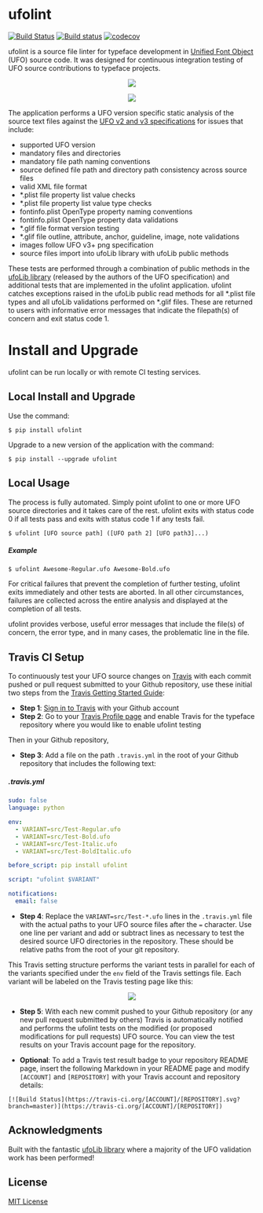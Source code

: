 # ufolint

[![Build Status](https://travis-ci.org/source-foundry/ufolint.svg?branch=master)](https://travis-ci.org/source-foundry/ufolint) [![Build status](https://ci.appveyor.com/api/projects/status/lsuj8p7myp6mdo2e/branch/master?svg=true)](https://ci.appveyor.com/project/chrissimpkins/ufolint/branch/master) [![codecov](https://codecov.io/gh/source-foundry/ufolint/branch/master/graph/badge.svg)](https://codecov.io/gh/source-foundry/ufolint)


ufolint is a source file linter for typeface development in [Unified Font Object](http://unifiedfontobject.org/) (UFO) source code.  It was designed for continuous integration testing of UFO source contributions to typeface projects. 

<p align="center">
  <img src="https://raw.githubusercontent.com/source-foundry/ufolint/images/images/ufolint_example.gif"/>
</p>

<p align="center">
  <img src ="https://raw.githubusercontent.com/source-foundry/ufolint/images/images/ufolint_travis_example-crunch.png" />
</p>


The application performs a UFO version specific static analysis of the source text files against the [UFO v2 and v3 specifications](http://unifiedfontobject.org/) for issues that include:

  - supported UFO version
  - mandatory files and directories
  - mandatory file path naming conventions
  - source defined file path and directory path consistency across source files
  - valid XML file format
  - *.plist file property list value checks
  - *.plist file property list value type checks
  - fontinfo.plist OpenType property naming conventions
  - fontinfo.plist OpenType property data validations
  - *.glif file format version testing
  - *.glif file outline, attribute, anchor, guideline, image, note validations
  - images follow UFO v3+ png specification
  - source files import into ufoLib library with ufoLib public methods

These tests are performed through a combination of public methods in the [ufoLib library](https://github.com/unified-font-object/ufoLib) (released by the authors of the UFO specification) and additional tests that are implemented in the ufolint application.  ufolint catches exceptions raised in the ufoLib public read methods for all *.plist file types and all ufoLib validations performed on *.glif files.  These are returned to users with informative error messages that indicate the filepath(s) of concern and exit status code 1.


# Install and Upgrade

ufolint can be run locally or with remote CI testing services.


## Local Install and Upgrade

Use the command:

```
$ pip install ufolint
```

Upgrade to a new version of the application with the command:

```
$ pip install --upgrade ufolint
```


## Local Usage

The process is fully automated.  Simply point ufolint to one or more UFO source directories and it takes care of the rest.  ufolint exits with status code 0 if all tests pass and exits with status code 1 if any tests fail.

```
$ ufolint [UFO source path] ([UFO path 2] [UFO path3]...)
```

##### Example

```
$ ufolint Awesome-Regular.ufo Awesome-Bold.ufo
```

For critical failures that prevent the completion of further testing, ufolint exits immediately and other tests are aborted.  In all other circumstances, failures are collected across the entire analysis and displayed at the completion of all tests.  

ufolint provides verbose, useful error messages that include the file(s) of concern, the error type, and in many cases, the problematic line in the file.


## Travis CI Setup

To continuously test your UFO source changes on [Travis](https://travis-ci.org) with each commit pushed or pull request submitted to your Github repository, use these initial two steps from the [Travis Getting Started Guide](https://docs.travis-ci.com/user/getting-started/):

- **Step 1**: [Sign in to Travis](https://travis-ci.org/auth) with your Github account
- **Step 2**: Go to your [Travis Profile page](https://travis-ci.org/profile) and enable Travis for the typeface repository where you would like to enable ufolint testing

Then in your Github repository, 

- **Step 3**: Add a file on the path `.travis.yml` in the root of your Github repository that includes the following text:

##### .travis.yml

```yaml
sudo: false
language: python

env:
  - VARIANT=src/Test-Regular.ufo
  - VARIANT=src/Test-Bold.ufo
  - VARIANT=src/Test-Italic.ufo
  - VARIANT=src/Test-BoldItalic.ufo

before_script: pip install ufolint

script: "ufolint $VARIANT"

notifications:
  email: false
```

- **Step 4**: Replace the `VARIANT=src/Test-*.ufo` lines in the `.travis.yml` file with the actual paths to your UFO source files after the `=` character.  Use one line per variant and add or subtract lines as necessary to test the desired source UFO directories in the repository.  These should be relative paths from the root of your git repository.

This Travis setting structure performs the variant tests in parallel for each of the variants specified under the `env` field of the Travis settings file.  Each variant will be labeled on the Travis testing page like this:


<p align="center">
  <img src ="https://raw.githubusercontent.com/source-foundry/ufolint/images/images/parallel_ufolint_jobs-crunch.png" />
</p>


- **Step 5**: With each new commit pushed to your Github repository (or any new pull request submitted by others) Travis is automatically notified and performs the ufolint tests on the modified (or proposed modifications for pull requests) UFO source.  You can view the test results on your Travis account page for the repository.

- **Optional**: To add a Travis test result badge to your repository README page, insert the following Markdown in your README page and modify `[ACCOUNT]` and `[REPOSITORY]` with your Travis account and repository details:

```
[![Build Status](https://travis-ci.org/[ACCOUNT]/[REPOSITORY].svg?branch=master)](https://travis-ci.org/[ACCOUNT]/[REPOSITORY])
```


## Acknowledgments

Built with the fantastic [ufoLib library](https://github.com/unified-font-object/ufoLib) where a majority of the UFO validation work has been performed!


## License

[MIT License](https://github.com/source-foundry/ufolint/blob/master/docs/LICENSE)
